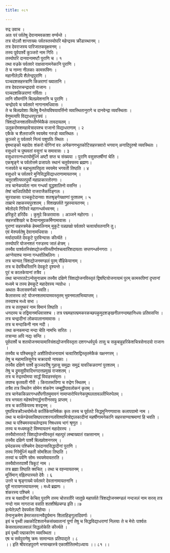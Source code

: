 ```yaml
---
title: ०८१

---
```

रुद्र उवाच ।  
अतः परं पर्वतेषु देवानामवकाशा वर्ण्यन्ते ।  
तत्र योऽसौ शान्ताख्यः पर्वतस्तस्योपरि महेन्द्रस्य क्रीडास्थानम् ।  
तत्र देवराजस्य पारिजातकवृक्षवनम् ।  
तस्य पूर्वपार्श्वे कुञ्जरो नाम गिरिः ।  
तस्योपरि दानवानामष्टौ पुराणि च । १  
तथा वज्रके पर्वतवरे राक्षसानामनेकानि पुराणि ।  
ते च नाम्ना नीलकाः कामरूपिणः ।  
महानीलेऽपि शैलेन्द्रपुराणि ।  
पञ्चदशसहस्त्राणि किन्नराणां ख्यातानि ।  
तत्र देवदत्तचन्द्रादयो राजानः ।  
पञ्चदशकिन्नराणां गर्विताः ।  
तानि सौवर्णानि बिलप्रवेशनानि च पुराणि ।  
चन्द्रोदये च पर्वतवरे नागानामधिवासः ।  
ते च बिलप्रवेशाः बिलेषु वैनतेयविषयावर्त्तिनो व्यवस्थितानुरागे च दानवेन्द्रा व्यवस्थिताः ।  
वेणुमत्यपि विद्याधरपुरत्रयं ।  
त्रिंशद्योजनशतविस्तीर्णमेकैकं तावदायतम् ।  
उलूकरोमशमहावेत्रादयश्च राजानो विद्याधराणाम् । २  
एकैके च शैलराजनि स्वयमेव गरुडो व्यवस्थितः ।  
कुञ्जरे तु पर्वतवरे नित्यं पशुपतिः स्थितः ।  
वृषभाङ्को महादेवः शंकरो योगिनां वरः अनेकगणभूतकोटिसहस्त्रवारो भगवान् अनादिपुरुषो व्यवस्थितः ।  
वसुधारे च पुष्पवतां वसूनां च समावासः । ३  
वसुधाररत्नधारयोर्मूर्ध्नि अष्टौ सप्त च संख्यया । पुराणि वसुसप्तर्षीणां चेति ।  
एकश्रृङ्गे च पर्वतोत्तमे प्रजापतेः स्थानं चतुर्वक्त्रस्य ब्रह्मणः।  
गजपर्वते च महाभूतपरिवृता स्वयमेव भगवती तिष्ठति । ४  
वसुधारे च पर्वतवरे मुनिसिद्धविद्याधराणामायतनम् ।  
चतुराशीत्यपरपुर्यो महाप्राकारतोरणाः ।  
तत्र चानेकपर्वता नाम गन्धर्वा युद्धशालिनो वसन्ति ।  
तेषां चाधिपतिर्देवो राजराजैकपिङ्गलः ।  
सुरराक्षसाः पञ्चकूटेदानवाः शतश्रृङ्गेयक्षाणां पुरशतम् । ५  
ताम्राभे तक्षकस्यपुरशतम् । विशखपर्वते गुहस्यायतनम् ।  
श्वेतोदये गिरिवरे महागन्धर्वभवनम् ।  
हरिकूटे हरिर्देवः । कुमुदे किन्नरावासः । अञ्जने महोरगाः ।  
सहस्त्रशिखरे च दैत्यानामुग्रकर्मिणामावासः ।  
पुराणां सहस्त्रमेकं हेममालिनाम् मुकुटे पन्नप्रपक्षे पर्वतवरे चत्वार्यायतनानि तु।  
एवं मेरुपर्वतेषु देवानामधिवासः ।  
मर्यादापर्वते देवकूटे पुरविन्यासः कीर्त्यते ।  
तस्योपरि योजनशतं गरुडस्य जातं क्षेत्रम् ।  
तस्यैव पार्श्वतस्त्रिंशद्योजनविस्तीर्णाश्चत्वारिंशदायताः सप्तगन्धर्वनगराः ।  
आग्नेयाश्च नाम्ना गन्धर्वातिबलिनः ।  
तत्र चान्यत् त्रिंशद्योजनमण्डलं पुरम् सैंहिकेयानाम् ।  
तत्र च देवर्षिचरितानि देवकूटे दृश्यन्ते ।  
पुरं च कालकेयानां तत्रैव ।  
तथा चान्तरतटेऽन्येसुनान्नाम तस्यैव दक्षिणे त्रिंशद्योजनविस्तृतं द्विषष्टियोजनायामं पुरम् कामरूपिणां दृप्तानां मध्यमे च तस्य हेमकूटे महादेवस्य न्यग्रोधः ।  
अथातः कैलासवर्णको भवति।  
कैलासस्य तटे योजनशतमायामवस्तृतम् भुवनमालाभिव्याप्तम् ।  
तस्याश्च मध्ये सभा ।  
तत्र च तत्पुष्करं नाम विमानं तिष्ठति ।  
धनदस्य च तद्विमानमधिवासश्च । तत्र पद्ममहापद्ममकरकच्छपकुमुदशङ्खनीलनन्दमहानिधयः प्रतिवसन्ति ।  
तत्र चन्द्रादीनां लोकपालानामावासः ।  
तत्र च मन्दाकिनी नाम नदी ।  
तथा कनकमन्दा मन्दा चेति नामभिः सरितः ।  
तत्रान्या अपि नद्यः सन्ति ।  
पूर्वपार्श्वे च शतयोजनमायामास्त्रिंशद्योजनविस्तृता दशगन्धर्वपुर्यः तासु च सकुबाहुहरिकेशचित्रसेनादयो राजानः ।  
तस्यैव च पश्चिमकूटे अशीतियोजनायामं चत्वारिंशद्विस्तृतमेकैकं यक्षनगरम् ।  
तेषु च महामालिसुनेत्र चक्रादयो नायकाः ।  
तस्यैव दक्षिणे पार्श्वे कुञ्जदरीषु गुहासु समुद्राः समुद्रं यावत्किन्नराणां पुरशतम् ।  
तेषु च द्रुमसुग्रीवादिभगदत्तप्रमुखं राजशतम् ।  
तत्र च रुद्रस्योमया सार्द्धं विवाहस्संवृत्तः ।  
तपश्च कृतवती गौरी । किरातरूपिणा च रुद्रेण स्थितम् ।  
तत्रैव तत्र स्थितेन सोमेन शंकरेण जम्बूद्वीपावलोकनं कृतम् ।  
तत्र चानेककिन्नरगन्धर्वोपगीतमुमावनं नामाप्सरोभिरनेकपुष्पलतावल्लीभिरुपेतम् ।  
यत्र भगवता महेश्वरेणार्द्धनारीनरवपुः प्राप्तम् ।  
तत्र च कार्तिकेयस्य शरद्वनम् ।  
पुष्पचित्रक्रौञ्चयोर्मध्ये कार्तिकेयाभिषेकः कृतः तस्य च पूर्वतटे सिद्धमुनिगणावासः कलापग्रामो नाम ।  
तथा च मार्कण्डेयवसिष्ठपराशरनलविश्वामित्रोद्दालकादीनां महर्षीणामनेकानि सहस्त्राण्याश्रमाणां हि भवति ।  
तथा च पश्चिमस्याचलेन्द्रस्य निषधस्य भागं श्रृणुत ।  
तस्य च मध्यमकूटे विष्ण्वायतनं महादेवस्य ।  
तस्यैवोत्तरतटे त्रिंशद्योजनविस्तृतं महत्पुरं लम्बाख्यातं राक्षसानाम् ।  
तस्यैव दक्षिणे पार्श्वे बिलप्रवेशनगरम् ।  
प्रभेदकस्य पश्चिमेन देवदानवसिद्धादीनां पुराणि ।  
तस्य गिरेर्मूर्ध्नि महती सोमशिला तिष्ठति ।  
तस्यां च पर्वणि सोमः स्वयमेवावतरति ।  
तस्यैवोत्तरपार्श्वे त्रिकूटं नाम ।  
तत्र ब्रह्मा तिष्ठति क्वचित् । तथा च वह्न्यायतनम् ।  
मूर्त्तिमान् वह्निरुपास्यते देवैः । ६  
उत्तरे च श्रृङ्गाख्ये पर्वतवरे देवतानामायतनानि ।  
पूर्वे नारायणस्यायतनम् । मध्ये ब्रह्मणः ।  
शंकरस्य पश्चिमे ।  
तत्र च यक्षादीनां केचित् पुराणि तस्य चोत्तरतीरे जातुछे महापर्वते त्रिंशद्योजनमण्डलं नन्दजलं नाम सरस् तत्र नन्दो नाम नागराजा वसति शतशीर्षप्रचण्ड इति।।७  
इत्येतेऽष्टौ देवपर्वता विज्ञेयाः ।  
तेनानुक्रमेण हेमरजतरत्नवैदूर्यमानः शिलाहिङ्गुलादिवर्णाः ।  
इयं च पृथ्वी लक्षकोटिशतानेकसंख्यातानां पूर्णा तेषु च सिद्धविद्याधराणां निलयाः ते च मेरोः पार्श्वतः केसरवलयालवालं सिद्धलोकेति कीर्त्त्यते ।  
इयं पृथ्वी पद्माकारेण व्यवस्थिता ।  
एष च सर्वपुराणेषु क्रमः सामान्यतः प्रतिपाद्यते । ८  
।। इति श्रीवराहपुराणे भगवच्छास्त्रे एकाशीतितमोऽध्यायः ।। ८१ ।।